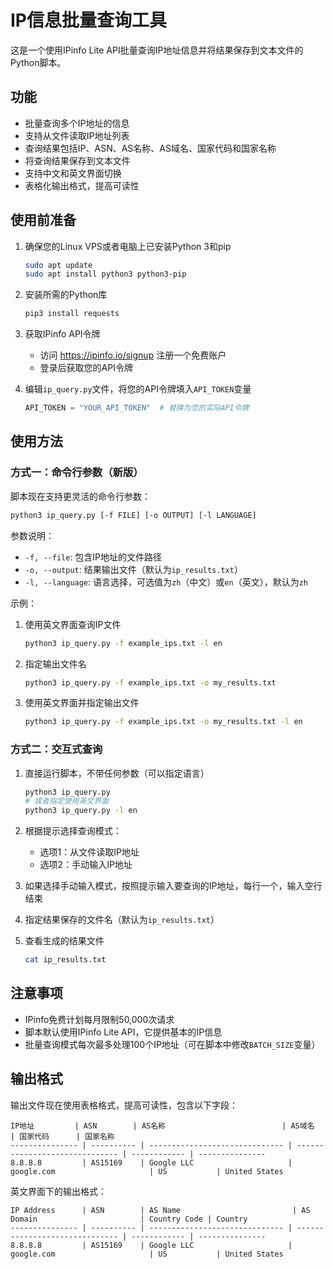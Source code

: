 # IP信息批量查询工具

这是一个使用IPinfo Lite API批量查询IP地址信息并将结果保存到文本文件的Python脚本。

## 功能

- 批量查询多个IP地址的信息
- 支持从文件读取IP地址列表
- 查询结果包括IP、ASN、AS名称、AS域名、国家代码和国家名称
- 将查询结果保存到文本文件
- 支持中文和英文界面切换
- 表格化输出格式，提高可读性

## 使用前准备

1. 确保您的Linux VPS或者电脑上已安装Python 3和pip

   ```bash
   sudo apt update
   sudo apt install python3 python3-pip
   ```

2. 安装所需的Python库

   ```bash
   pip3 install requests
   ```

3. 获取IPinfo API令牌
   - 访问 https://ipinfo.io/signup 注册一个免费账户
   - 登录后获取您的API令牌

4. 编辑`ip_query.py`文件，将您的API令牌填入`API_TOKEN`变量

   ```python
   API_TOKEN = "YOUR_API_TOKEN"  # 替换为您的实际API令牌
   ```

## 使用方法

### 方式一：命令行参数（新版）

脚本现在支持更灵活的命令行参数：

```bash
python3 ip_query.py [-f FILE] [-o OUTPUT] [-l LANGUAGE]
```

参数说明：
- `-f, --file`: 包含IP地址的文件路径
- `-o, --output`: 结果输出文件（默认为`ip_results.txt`）
- `-l, --language`: 语言选择，可选值为`zh`（中文）或`en`（英文），默认为`zh`

示例：

1. 使用英文界面查询IP文件

   ```bash
   python3 ip_query.py -f example_ips.txt -l en
   ```

2. 指定输出文件名

   ```bash
   python3 ip_query.py -f example_ips.txt -o my_results.txt
   ```

3. 使用英文界面并指定输出文件

   ```bash
   python3 ip_query.py -f example_ips.txt -o my_results.txt -l en
   ```

### 方式二：交互式查询

1. 直接运行脚本，不带任何参数（可以指定语言）

   ```bash
   python3 ip_query.py
   # 或者指定使用英文界面
   python3 ip_query.py -l en
   ```

2. 根据提示选择查询模式：
   - 选项1：从文件读取IP地址
   - 选项2：手动输入IP地址

3. 如果选择手动输入模式，按照提示输入要查询的IP地址，每行一个，输入空行结束

4. 指定结果保存的文件名（默认为`ip_results.txt`）

5. 查看生成的结果文件

   ```bash
   cat ip_results.txt
   ```

## 注意事项

- IPinfo免费计划每月限制50,000次请求
- 脚本默认使用IPinfo Lite API，它提供基本的IP信息
- 批量查询模式每次最多处理100个IP地址（可在脚本中修改`BATCH_SIZE`变量）

## 输出格式

输出文件现在使用表格格式，提高可读性，包含以下字段：

```
IP地址         | ASN        | AS名称                          | AS域名                          | 国家代码      | 国家名称
--------------- | ---------- | ------------------------------ | ------------------------------ | ------------ | ---------------
8.8.8.8         | AS15169    | Google LLC                     | google.com                     | US           | United States
```

英文界面下的输出格式：

```
IP Address      | ASN        | AS Name                         | AS Domain                       | Country Code | Country
--------------- | ---------- | ------------------------------ | ------------------------------ | ------------ | ---------------
8.8.8.8         | AS15169    | Google LLC                     | google.com                     | US           | United States
```

